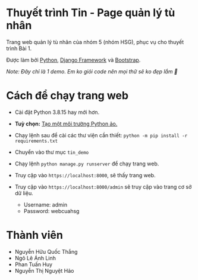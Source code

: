 # Thuyết trình Tin - Page quản lý tù nhân
Trang web quản lý tù nhân của nhóm 5 (nhóm HSG), phục vụ cho thuyết trình Bài 1.

Được làm bởi [Python](https://www.python.org/), [Django Framework](https://www.djangoproject.com/) và [Bootstrap](https://getbootstrap.com/).

*Note: Đây chỉ là 1 demo. Em ko giỏi code nên mọi thữ sẽ ko đẹp lắm 🥲* 
# Cách để chạy trang web
* Cài đặt Python 3.8.15 hay mới hơn.
 
* __Tuỳ chọn:__ [Tạo một môi trường Python ảo.](https://etuannv.com/huong-dan-su-dung-moi-truong-ao-virtual-environments-trong-python/#Cai_dat_VirtualEnv)
* Chạy lệnh sau để cài các thư viện cần thiết: `python -m pip install -r requirements.txt`
* Chuyển vào thư mục `tin_demo`
* Chạy lệnh `python manage.py runserver` để chạy trang web.
* Truy cập vào `https://localhost:8000`, sẽ thấy trang web.
* Truy cập vào `https://localhost:8000/admin` sẽ truy cập vào trang cơ sở dữ liệu.
  * Username: admin
  * Password: webcuahsg

# Thành viên 
* Nguyễn Hữu Quốc Thắng
* Ngô Lê Ánh Linh
* Phan Tuấn Huy
* Nguyễn Thị Nguyệt Hảo
